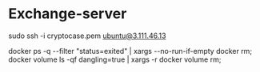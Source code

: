 # Exchange-server

sudo ssh -i cryptocase.pem ubuntu@3.111.46.13

docker ps -q --filter "status=exited" | xargs --no-run-if-empty docker rm;
docker volume ls -qf dangling=true | xargs -r docker volume rm;
